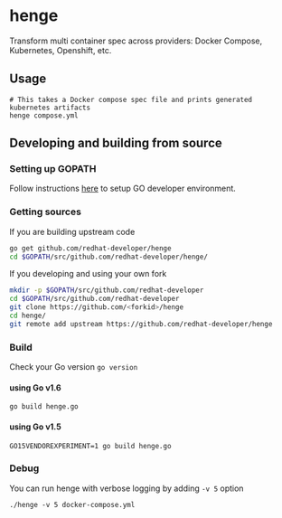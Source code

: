 # henge
Transform multi container spec across providers: Docker Compose, Kubernetes, Openshift, etc.

## Usage

```
# This takes a Docker compose spec file and prints generated kubernetes artifacts
henge compose.yml
```


## Developing and building from source

### Setting up GOPATH

Follow instructions [here](https://golang.org/doc/code.html#GOPATH) to setup GO developer environment.


### Getting sources

If you are building upstream code
```bash
go get github.com/redhat-developer/henge
cd $GOPATH/src/github.com/redhat-developer/henge/
```

If you developing and using your own fork
```bash
mkdir -p $GOPATH/src/github.com/redhat-developer
cd $GOPATH/src/github.com/redhat-developer
git clone https://github.com/<forkid>/henge
cd henge/
git remote add upstream https://github.com/redhat-developer/henge
```

### Build
Check your Go version `go version`

#### using Go v1.6
```
go build henge.go
```

#### using Go v1.5
```
GO15VENDOREXPERIMENT=1 go build henge.go
```

### Debug
You can run henge with verbose logging by adding `-v 5` option
```
./henge -v 5 docker-compose.yml
```

